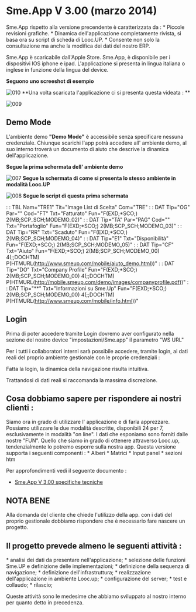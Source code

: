 # Sme.App V 3.00 (marzo 2014)
Sme.App rispetto alla versione precendente è caratterizzata da : 
\* Piccole revisioni grafiche.
\* Dinamica dell'applicazione completamente rivista, si basa ora su script di scheda di Looc.UP.
\* Consente non solo la consultazione ma anche la modifica dei dati del nostro ERP.

Sme.App è scaricabile dall'Apple Store.
Sme.App, è disponibile per i dispositivi IOS iphone e ipad.
L'applicazione si presenta in lingua italiana o inglese in funzione della lingua del device.

**Seguono uno screeshot di esempio**

![010](http://localhost:3000/immagini/MOBASE_V3/010.png)
**Una volta scaricata l'applicazione ci si presenta questa videata : **

![009](http://localhost:3000/immagini/MOBASE_V3/009.png)
## Demo Mode

L'ambiente demo **"Demo Mode"** è accessibile senza specificare nessuna credenziale.
Chiunque scarichi l'app potrà accedere all' ambiente demo, al suo interno troverà un documento di aiuto che descrive la dinamica dell'applicazione.

**Segue la prima schermata dell' ambiente demo**

![007](http://localhost:3000/immagini/MOBASE_V3/007.png)
**Segue la schermata di come si presenta lo stesso ambiente in modalità Looc.UP**

![008](http://localhost:3000/immagini/MOBASE_V3/008.png)
**Segue lo script di questa prima schermata**

 :  : TBL Nam="TRE1" Tit="Image List di Scelta" Com="TRE"
   :  : DAT Tip="OG" Par="" Cod="FT" Txt="Fatturato" Fun="F(EXD;\*SCO;) 2(MB;SCP_SCH;MODEMO_02)"
   :  : DAT Tip="TA" Par="PAG" Cod="" Txt="Portafoglio" Fun="F(EXD;\*SCO;) 2(MB;SCP_SCH;MODEMO_03)"
   :  : DAT Tip="RR" Txt="Scaduto" Fun="F(EXD;\*SCO;) 2(MB;SCP_SCH;MODEMO_04)"
   :  : DAT Tip="E1" Txt="Disponibilità" Fun="F(EXD;\*SCO;) 2(MB;SCP_SCH;MODEMO_05)"
   :  : DAT Tip="CF" Txt="Aiuto" Fun="F(EXD;\*SCO;) 2(MB;SCP_SCH;MODEMO_00) 4(;;DOCHTM) P(HTMURL(http://www.smeup.com/mobile/aiuto_demo.html))"
   :  : DAT Tip="DO" Txt="Company Profile" Fun="F(EXD;\*SCO;) 2(MB;SCP_SCH;MODEMO_00) 4(;;DOCHTM) P(HTMURL(http://mobile.smeup.com/demo/images/companyprofile.pdf))"
   :  : DAT Tip="\*\*" Txt="Informazioni su Sme.Up" Fun="F(EXD;\*SCO;) 2(MB;SCP_SCH;MODEMO_00) 4(;;DOCHTM) P(HTMURL(http://www.smeup.com/mobile/info.html))"


## Login

Prima di poter accedere tramite Login dovremo aver configurato nella sezione del nostro device "impostazioni/Sme.app" il parametro "WS URL"

Per i tutti i collaboratori interni sarà possibile accedere, tramite login, ai dati reali del proprio ambiente gestionale con le proprie credenziali : 

Fatta la login, la dinamica della navigazione risulta intuitiva.

Trattandosi di dati reali si raccomanda la massima discrezione.


## Cosa dobbiamo sapere per rispondere ai nostri clienti : 

Siamo ora in grado di utilizzare l' applicazione e di farla apprezzare. Possiamo utilizzare le due modalità descritte, disponibili 24 per 7, esclusivamente in modalità "on line". I dati che esponiamo sono forniti dalle nostre "FUN". Quello che  siamo in grado di ottenere attraverso Looc.up, tendenzialmente lo potremo esporre sulla nostra app.
Questa versione supporta i seguenti componenti : 
\* Alberi
\* Matrici
\* Input panel
\* sezioni htm

Per approfondimenti vedi il seguente documento : 
- [Sme.App V 3.00 specifiche tecniche](Sorgenti/DOC/TA/B£AMO/MOBASE_V3T)



## NOTA BENE
Alla domanda del cliente che chiede l'utilizzo della app. con i dati del proprio gestionale dobbiamo rispondere che è necessario fare nascere un progetto.

## Il progetto prevede almeno le seguenti attività : 

\* analisi dei dati da presentare nell'applicazione;
\* selezione delle funzioni Sme.UP e definizione delle implementazioni;
\* definizione della sequenza di navigazione;
\* definizione dell'infrastruttura;
\* realizzazione dell'applicazione in ambiente Looc.up;
\* configurazione del server;
\* test e collaudo;
\* rilascio;


Queste attività sono le medesime che abbiamo sviluppato al nostro interno per quanto detto in precedenza.


